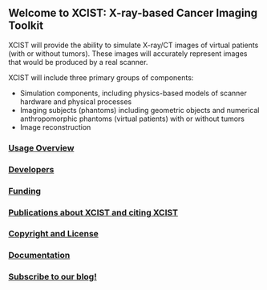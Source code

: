 ## Welcome to XCIST: X-ray-based Cancer Imaging Toolkit

XCIST will provide the ability to simulate X-ray/CT images of virtual patients (with or without tumors). These images will accurately represent images that would be produced by a real scanner.

XCIST will include three primary groups of components:
- Simulation components, including physics-based models of scanner hardware and physical processes
- Imaging subjects (phantoms) including geometric objects and numerical anthropomorphic phantoms (virtual patients) with or without tumors
- Image reconstruction

### [Usage Overview](Usage-Overview.md)

### [Developers](Developers.md)

### [Funding](Funding.md)

### [Publications about XCIST and citing XCIST](Publications-about-XCIST-and-citing-XCIST.md)

### [Copyright and License](https://github.com/xcist/code/blob/master/LICENSE)

### [Documentation](Documentation.md)

### [Subscribe to our blog!](Subscribe-to-our-blog.md)
